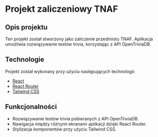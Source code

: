 # Projekt zaliczeniowy TNAF
## Opis projektu
Ten projekt został stworzony jako zaliczenie przedmiotu TNAF. Aplikacja umożliwia rozwiązywanie testów trivia, korzystając z API OpenTriviaDB.

## Technologie
Projekt został wykonany przy użyciu następujących technologii:
- [React](https://reactjs.org/)
- [React Router](https://reactrouter.com/)
- [Tailwind CSS](https://tailwindcss.com/)

## Funkcjonalności
- Rozwiązywanie testów trivia pobieranych z API OpenTriviaDB.
- Nawigacja między różnymi ekranami aplikacji dzięki React Router.
- Stylizacja komponentów przy użyciu Tailwind CSS.
